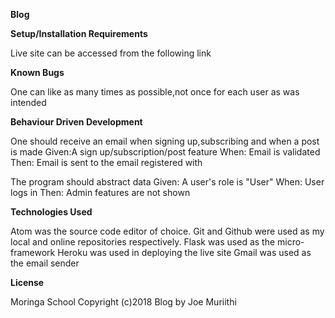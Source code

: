 **Blog**

**Setup/Installation Requirements**

Live site can be accessed from the following link

**Known Bugs**

One can like as many times as possible,not once for each user as was intended

**Behaviour Driven Development**

One should receive an email when signing up,subscribing and when a post is made
Given:A sign up/subscription/post feature
When: Email is validated
Then: Email is sent to the email registered with

The program should abstract data
Given: A user's role is "User"
When: User logs in
Then: Admin features are not shown

**Technologies Used**

Atom was the source code editor of choice.
Git and Github were used as my local and online repositories respectively.
Flask was used as the micro-framework
Heroku was used in deploying the live site
Gmail was used as the email sender

**License**

Moringa School Copyright (c)2018 Blog by Joe Muriithi
